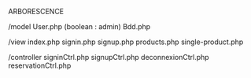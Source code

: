 ARBORESCENCE

/model
	User.php (boolean : admin)
	Bdd.php
	
/view
	index.php
	signin.php
	signup.php
	products.php
	single-product.php

/controller
	signinCtrl.php
	signupCtrl.php
	deconnexionCtrl.php
	reservationCtrl.php
